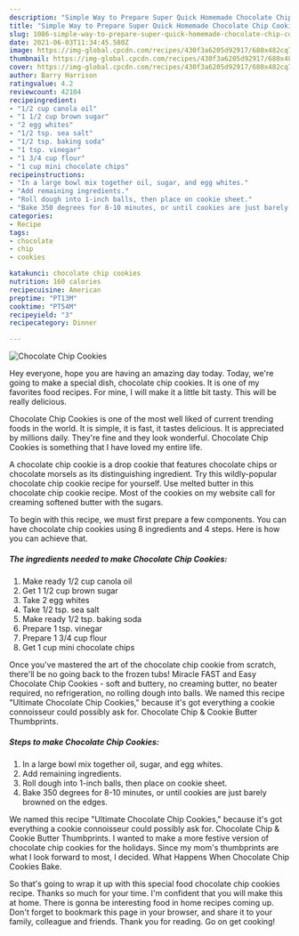 ```yaml
---
description: "Simple Way to Prepare Super Quick Homemade Chocolate Chip Cookies"
title: "Simple Way to Prepare Super Quick Homemade Chocolate Chip Cookies"
slug: 1086-simple-way-to-prepare-super-quick-homemade-chocolate-chip-cookies
date: 2021-06-03T11:34:45.580Z
image: https://img-global.cpcdn.com/recipes/430f3a6205d92917/680x482cq70/chocolate-chip-cookies-recipe-main-photo.jpg
thumbnail: https://img-global.cpcdn.com/recipes/430f3a6205d92917/680x482cq70/chocolate-chip-cookies-recipe-main-photo.jpg
cover: https://img-global.cpcdn.com/recipes/430f3a6205d92917/680x482cq70/chocolate-chip-cookies-recipe-main-photo.jpg
author: Barry Harrison
ratingvalue: 4.2
reviewcount: 42104
recipeingredient:
- "1/2 cup canola oil"
- "1 1/2 cup brown sugar"
- "2 egg whites"
- "1/2 tsp. sea salt"
- "1/2 tsp. baking soda"
- "1 tsp. vinegar"
- "1 3/4 cup flour"
- "1 cup mini chocolate chips"
recipeinstructions:
- "In a large bowl mix together oil, sugar, and egg whites."
- "Add remaining ingredients."
- "Roll dough into 1-inch balls, then place on cookie sheet."
- "Bake 350 degrees for 8-10 minutes, or until cookies are just barely browned on the edges."
categories:
- Recipe
tags:
- chocolate
- chip
- cookies

katakunci: chocolate chip cookies 
nutrition: 160 calories
recipecuisine: American
preptime: "PT13M"
cooktime: "PT54M"
recipeyield: "3"
recipecategory: Dinner

---
```



![Chocolate Chip Cookies](https://img-global.cpcdn.com/recipes/430f3a6205d92917/680x482cq70/chocolate-chip-cookies-recipe-main-photo.jpg)

Hey everyone, hope you are having an amazing day today. Today, we're going to make a special dish, chocolate chip cookies. It is one of my favorites food recipes. For mine, I will make it a little bit tasty. This will be really delicious.

Chocolate Chip Cookies is one of the most well liked of current trending foods in the world. It is simple, it is fast, it tastes delicious. It is appreciated by millions daily. They're fine and they look wonderful. Chocolate Chip Cookies is something that I have loved my entire life.

A chocolate chip cookie is a drop cookie that features chocolate chips or chocolate morsels as its distinguishing ingredient. Try this wildly-popular chocolate chip cookie recipe for yourself. Use melted butter in this chocolate chip cookie recipe. Most of the cookies on my website call for creaming softened butter with the sugars.


To begin with this recipe, we must first prepare a few components. You can have chocolate chip cookies using 8 ingredients and 4 steps. Here is how you can achieve that.

<!--inarticleads1-->

##### The ingredients needed to make Chocolate Chip Cookies:

1. Make ready 1/2 cup canola oil
1. Get 1 1/2 cup brown sugar
1. Take 2 egg whites
1. Take 1/2 tsp. sea salt
1. Make ready 1/2 tsp. baking soda
1. Prepare 1 tsp. vinegar
1. Prepare 1 3/4 cup flour
1. Get 1 cup mini chocolate chips


Once you&#39;ve mastered the art of the chocolate chip cookie from scratch, there&#39;ll be no going back to the frozen tubs! Miracle FAST and Easy Chocolate Chip Cookies - soft and buttery, no creaming butter, no beater required, no refrigeration, no rolling dough into balls. We named this recipe &#34;Ultimate Chocolate Chip Cookies,&#34; because it&#39;s got everything a cookie connoisseur could possibly ask for. Chocolate Chip &amp; Cookie Butter Thumbprints. 

<!--inarticleads2-->

##### Steps to make Chocolate Chip Cookies:

1. In a large bowl mix together oil, sugar, and egg whites.
1. Add remaining ingredients.
1. Roll dough into 1-inch balls, then place on cookie sheet.
1. Bake 350 degrees for 8-10 minutes, or until cookies are just barely browned on the edges.


We named this recipe &#34;Ultimate Chocolate Chip Cookies,&#34; because it&#39;s got everything a cookie connoisseur could possibly ask for. Chocolate Chip &amp; Cookie Butter Thumbprints. I wanted to make a more festive version of chocolate chip cookies for the holidays. Since my mom&#39;s thumbprints are what I look forward to most, I decided. What Happens When Chocolate Chip Cookies Bake. 

So that's going to wrap it up with this special food chocolate chip cookies recipe. Thanks so much for your time. I'm confident that you will make this at home. There is gonna be interesting food in home recipes coming up. Don't forget to bookmark this page in your browser, and share it to your family, colleague and friends. Thank you for reading. Go on get cooking!

